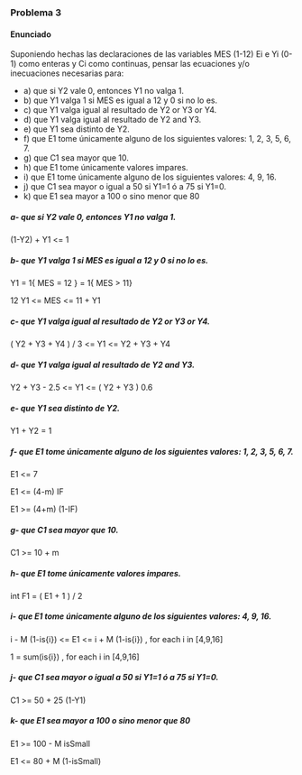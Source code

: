 ### Problema 3

#### Enunciado

Suponiendo hechas las declaraciones de las variables MES (1-12) Ei e Yi (0-1)
como enteras y Ci como continuas, pensar las ecuaciones y/o inecuaciones necesarias para:

- a) que si Y2 vale 0, entonces Y1 no valga 1.
- b) que Y1 valga 1 si MES es igual a 12 y 0 si no lo es.
- c) que Y1 valga igual al resultado de Y2 or Y3 or Y4.
- d) que Y1 valga igual al resultado de Y2 and Y3.
- e) que Y1 sea distinto de Y2.
- f) que E1 tome únicamente alguno de los siguientes valores: 1, 2, 3, 5, 6, 7.
- g) que C1 sea mayor que 10.
- h) que E1 tome únicamente valores impares.
- i) que E1 tome únicamente alguno de los siguientes valores: 4, 9, 16.
- j) que C1 sea mayor o igual a 50 si Y1=1 ó a 75 si Y1=0.
- k) que E1 sea mayor a 100 o sino menor que 80

##### a- que si Y2 vale 0, entonces Y1 no valga 1.

(1-Y2) + Y1 <= 1

##### b- que Y1 valga 1 si MES es igual a 12 y 0 si no lo es.

Y1 = 1{ MES = 12 } = 1{ MES > 11}

12 Y1 <= MES <= 11 + Y1

##### c- que Y1 valga igual al resultado de Y2 or Y3 or Y4.

( Y2 + Y3 + Y4 ) / 3 <= Y1 <= Y2 + Y3 + Y4

##### d- que Y1 valga igual al resultado de Y2 and Y3.

Y2 + Y3 - 2.5 <= Y1 <= ( Y2 + Y3 ) 0.6

##### e- que Y1 sea distinto de Y2.

Y1 + Y2 = 1

##### f- que E1 tome únicamente alguno de los siguientes valores: 1, 2, 3, 5, 6, 7.

E1 <= 7

E1 <= (4-m) IF

E1 >= (4+m) (1-IF)

##### g- que C1 sea mayor que 10.

C1 >= 10 + m

##### h- que E1 tome únicamente valores impares.

int F1 = ( E1 + 1 ) / 2

##### i- que E1 tome únicamente alguno de los siguientes valores: 4, 9, 16.

i - M (1-is{i}) <= E1 <= i + M (1-is{i}) , for each i in [4,9,16]

1 = sum(is{i}) , for each i in [4,9,16]

##### j- que C1 sea mayor o igual a 50 si Y1=1 ó a 75 si Y1=0.

C1 >= 50 + 25 (1-Y1)

##### k- que E1 sea mayor a 100 o sino menor que 80

E1 >= 100 - M isSmall

E1 <= 80 + M (1-isSmall)
